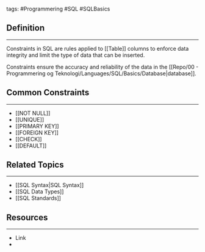tags: #Programmering #SQL #SQLBasics 

## Definition 
---
Constraints in SQL are rules applied to [[Table]] columns to enforce data integrity and limit the type of data that can be inserted. 

Constraints ensure the accuracy and reliability of the data in the [[Repo/00 - Programmering og Teknologi/Languages/SQL/Basics/Database|database]].
## Common Constraints
---
- [[NOT NULL]]
- [[UNIQUE]]
- [[PRIMARY KEY]]
- [[FOREIGN KEY]]
- [[CHECK]]
- [[DEFAULT]]

## Related Topics
---
- [[SQL Syntax|SQL Syntax]]
- [[SQL Data Types]]
- [[SQL Standards]]

## Resources
---
- Link
- 